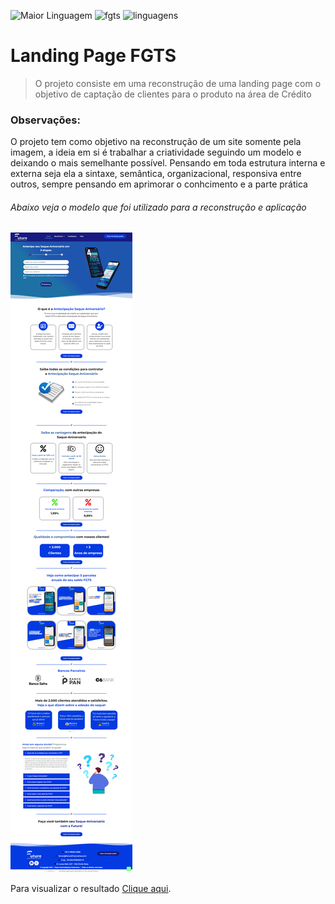 ![Maior Linguagem](https://user-images.githubusercontent.com/76618716/170092194-61975ac3-b72b-4deb-9054-0ea0030623fc.png)
 ![fgts](https://user-images.githubusercontent.com/76618716/170091411-4d1b89e6-29a8-43a6-8a36-5fcc2fde7768.svg) ![linguagens](https://user-images.githubusercontent.com/76618716/170091645-23d779c6-8e1c-46ed-b828-c49881fddc10.png)


# Landing Page FGTS 


> O projeto consiste em uma reconstrução de uma landing page com o objetivo de captação de clientes para o produto na área de Crédito

### Observações:

O projeto tem como objetivo na reconstrução de um site somente pela imagem, a ideia em si é trabalhar a criatividade seguindo um modelo e deixando o mais semelhante possível. Pensando em toda estrutura interna e externa seja ela a sintaxe, semântica, organizacional, responsiva entre outros, sempre pensando em aprimorar o conhcimento e a parte prática
<br>

###### Abaixo veja o modelo que foi utilizado para a reconstrução e aplicação

![This is an image](https://github.com/BrandsDeveloper/fgts/blob/main/img/e91a5a135416595.61e78655522a0.png)

Para visualizar o resultado [Clique aqui](https://brandsdeveloper.github.io/fgts/).
